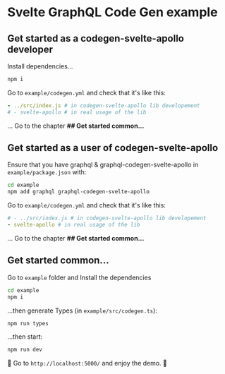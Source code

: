 # Svelte GraphQL Code Gen example

## Get started as a codegen-svelte-apollo developer

Install dependencies...

```bash
npm i
```

Go to `example/codegen.yml` and check that it's like this:

```yml
- ../src/index.js # in codegen-svelte-apollo lib developement
# - svelte-apollo # in real usage of the lib
```

... Go to the chapter **## Get started common...**

## Get started as a user of codegen-svelte-apollo

Ensure that you have graphql & graphql-codegen-svelte-apollo in `example/package.json` with:

```bash
cd example
npm add graphql graphql-codegen-svelte-apollo
```

Go to `example/codegen.yml` and check that it's like this:

```yml
# - ../src/index.js # in codegen-svelte-apollo lib developement
- svelte-apollo # in real usage of the lib
```

... Go to the chapter **## Get started common...**

## Get started common...

Go to `example` folder and Install the dependencies

```bash
cd example
npm i
```

...then generate Types (in `example/src/codegen.ts`):

```bash
npm run types
```

...then start:

```bash
npm run dev
```

🚀 Go to `http://localhost:5000/` and enjoy the demo. 🚀
